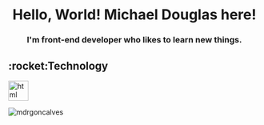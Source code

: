 <h1 align="center">Hello, World! Michael Douglas here!</h1>
<h3 align="center">I'm front-end developer who likes to learn new things.</h3>

<h2>:rocket:Technology</h2>
<p align="left">
 <img src="[https://raw.githubusercontent.com/devicons/devicon/master/icons/css3/css3-original-wordmark.svg](https://www.svgrepo.com/show/353884/html-5.svg)" alt="html" width="40" height="40"/>
</p>

<p><img align="center" src="https://github-readme-stats.vercel.app/api/top-langs?username=mdrgoncalves&show_icons=true&theme=dark&locale=en&layout=compact" alt="mdrgoncalves" /></p>
 
